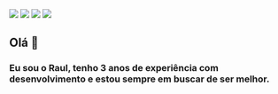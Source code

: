 <div>
<a href="https://www.linkedin.com/in/raul-pires/" target="_blank"><img loading="lazy" src="https://img.shields.io/badge/-LinkedIn-%230077B5?style=for-the-badge&logo=linkedin&logoColor=white" target="_blank"></a>
<a href = "mailto:raulpires224@gmail.com"><img loading="lazy" src="https://img.shields.io/badge/Gmail-D14836?style=for-the-badge&logo=gmail&logoColor=white" target="_blank"></a>
<a href="https://twitter.com/raulpires_" target="_blank"><img loading="lazy" src="https://img.shields.io/badge/X-000000?style=for-the-badge&logo=x&logoColor=white" target="_blank"></a>
<a href="https://instagram.com/raulpires" target="_blank"><img loading="lazy" src="https://img.shields.io/badge/-Instagram-%23E4405F?style=for-the-badge&logo=instagram&logoColor=white" target="_blank"></a>
</div>

## Olá 👋

### Eu sou o Raul, tenho 3 anos de experiência com desenvolvimento e estou sempre em buscar de ser melhor.
